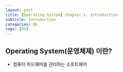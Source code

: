 ```yaml
---
layout: post
title: [Operating System] Chapter 1. Introduction
subtitle: Introduction
categories: OS
tags: [OS]
---
```


## Operating System(운영체제) 이란?
- 컴퓨터 하드웨어를 관리하는 소프트웨어
